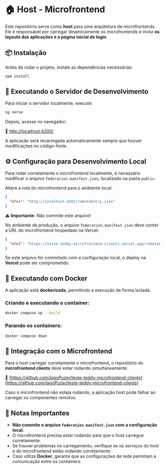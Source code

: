 # 🏠 Host - Microfrontend

Este repositório serve como **host** para uma arquitetura de microfrontends. Ele é responsável por carregar dinamicamente os microfrontends e inclui **os layouts das aplicações e a página inicial de login**.

## 📦 Instalação

Antes de rodar o projeto, instale as dependências necessárias:

```bash
npm install
```

## 🚀 Executando o Servidor de Desenvolvimento

Para iniciar o servidor localmente, execute:

```bash
ng serve
```

Depois, acesse no navegador:

🔗 [http://localhost:4200/](http://localhost:4200/)

A aplicação será recarregada automaticamente sempre que houver modificações no código-fonte.

## ⚙️ Configuração para Desenvolvimento Local

Para rodar corretamente o microfrontend localmente, é necessário modificar o arquivo `federation.manifest.json`, localizado na pasta `public`.

Altere a rota do microfrontend para o ambiente local:

```json
{
  "mfe1": "http://localhost:4202/remoteEntry.json"
}
```

⚠️ **Importante:** Não commite este arquivo!

No ambiente de produção, o arquivo `federation.manifest.json` deve conter a URL do microfrontend hospedado na Vercel:

```json
{
  "mfe1": "https://teste-teddy-microfrontend-clients.vercel.app/remoteEntry.json"
}
```

Se este arquivo for commitado com a configuração local, o deploy na **Vercel** pode ser comprometido.

## 🐳 Executando com Docker

A aplicação está **dockerizada**, permitindo a execução de forma isolada.

### Criando e executando o container:

```bash
docker compose up --build
```

### Parando os containers:

```bash
docker compose down
```

## 🔗 Integração com o Microfrontend

Para o host carregar corretamente o microfrontend, o repositório do **microfrontend clients** deve estar rodando simultaneamente.

🔗 [https://github.com/IagoPuzer/teste-teddy-microfrontend-clients](https://github.com/IagoPuzer/teste-teddy-microfrontend-clients)

Caso o microfrontend não esteja rodando, a aplicação host pode falhar ao carregar os componentes remotos.

## 📝 Notas Importantes

- **Não commite o arquivo `federation.manifest.json` com a configuração local.**
- O microfrontend precisa estar rodando para que o host carregue corretamente.
- Se houver problemas no carregamento, verifique se os serviços do host e do microfrontend estão rodando corretamente.
- Caso utilize **Docker**, garanta que as configurações de rede permitam a comunicação entre os containers.
